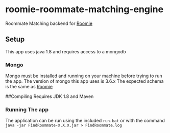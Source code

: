 # roomie-roommate-matching-engine
Roommate Matching backend for [Roomie](https://github.com/JoeRoussy/roomie)

## Setup
This app uses java 1.8 and requires access to a mongodb

### Mongo
Mongo must be installed and running on your machine before trying to run the app. The version of mongo this app uses is 3.6.x
The expected schema is the same as [Roomie](https://github.com/JoeRoussy/roomie)

##Compiling
Requires JDK 1.8 and Maven

### Running The app
The application can be run using the included `run.bat` or with the command `java -jar FindRoommate-X.X.X.jar > FindRoommate.log`
